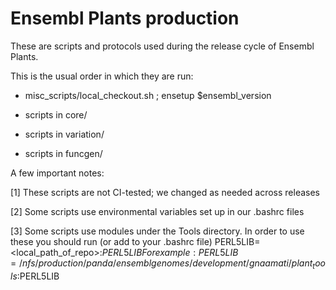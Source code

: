 # Ensembl Plants production

These are scripts and protocols used during the release cycle of Ensembl Plants.

This is the usual order in which they are run:

* misc_scripts/local_checkout.sh ; ensetup $ensembl_version

* scripts in core/ 

* scripts in variation/

* scripts in funcgen/

<!--Most of these scripts were written following Dan Bolser's scripts at 
[https://github.com/EnsemblGenomes/personal-dbolser](https://github.com/EnsemblGenomes/personal-dbolser) -->

A few important notes:

[1] These scripts are not CI-tested; we changed as needed across releases

[2] Some scripts use environmental variables set up in our .bashrc files

[3] Some scripts use modules under the Tools directory. In order to use these you should run (or add to your .bashrc file)
PERL5LIB=<local_path_of_repo>:$PERL5LIB
For example: PERL5LIB=/nfs/production/panda/ensemblgenomes/development/gnaamati/plant_tools:$PERL5LIB
